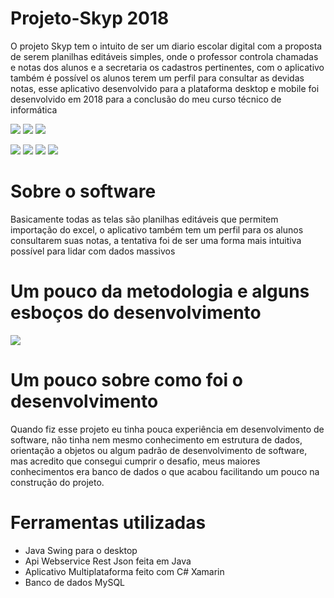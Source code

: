 # Projeto-Skyp 2018
O projeto Skyp tem o intuito de ser um diario escolar digital com a proposta de serem planilhas editáveis simples, onde o professor controla chamadas e notas dos alunos e a secretaria os cadastros pertinentes, com o aplicativo também é possível os alunos terem um perfil para consultar as devidas notas, esse aplicativo desenvolvido para a plataforma desktop e mobile foi desenvolvido em 2018 para a conclusão do meu curso técnico de informática

 ![](Prints/Print-Desktop.JPG)
 ![](Prints/Print-Desktop-4.JPG)
 ![](Prints/Print-Desktop-5.JPG)
 
 ![](Prints/Mobile/menu%20chamada.PNG)
 ![](Prints/Mobile/fazendo%20chamada.PNG)
 ![](Prints/Mobile/menu%20notas.PNG)
 ![](Prints/Mobile/add%20notas.PNG)
 

# Sobre o software
Basicamente todas as telas são planilhas editáveis que permitem importação do excel, o aplicativo também tem um perfil para os alunos consultarem suas notas, a tentativa foi de ser uma forma mais intuitiva possível para lidar com dados massivos

# Um pouco da metodologia e alguns esboços do desenvolvimento

![](Prints/Bd/Imagem_ModeloConceitualJPG.JPG)

# Um pouco sobre como foi o desenvolvimento
Quando fiz esse projeto eu tinha pouca experiência em desenvolvimento de software, não tinha nem mesmo conhecimento em estrutura de dados, orientação a objetos ou algum padrão de desenvolvimento de software, mas acredito que consegui cumprir o desafio, meus maiores conhecimentos era banco de dados o que acabou facilitando um pouco na construção do projeto.


# Ferramentas utilizadas
  
* Java Swing para o desktop
* Api Webservice Rest Json feita em Java
* Aplicativo Multiplataforma feito com C# Xamarin
* Banco de dados MySQL
